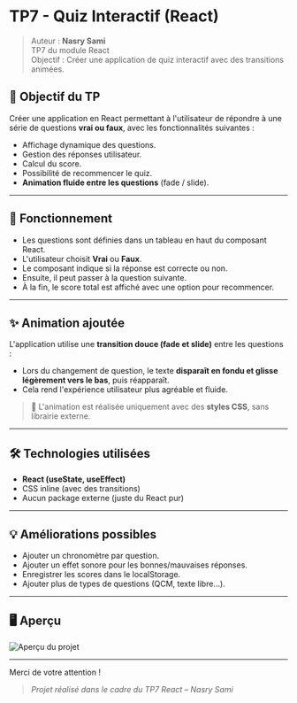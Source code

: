 # TP7 - Quiz Interactif (React)

> Auteur : **Nasry Sami**  
> TP7 du module React  
> Objectif : Créer une application de quiz interactif avec des transitions animées.

## 🎯 Objectif du TP

Créer une application en React permettant à l'utilisateur de répondre à une série de questions **vrai ou faux**, avec les fonctionnalités suivantes :

- Affichage dynamique des questions.
- Gestion des réponses utilisateur.
- Calcul du score.
- Possibilité de recommencer le quiz.
- **Animation fluide entre les questions** (fade / slide).

---

## 🧠 Fonctionnement

- Les questions sont définies dans un tableau en haut du composant React.
- L'utilisateur choisit **Vrai** ou **Faux**.
- Le composant indique si la réponse est correcte ou non.
- Ensuite, il peut passer à la question suivante.
- À la fin, le score total est affiché avec une option pour recommencer.

---

## ✨ Animation ajoutée

L'application utilise une **transition douce (fade et slide)** entre les questions :

- Lors du changement de question, le texte **disparaît en fondu et glisse légèrement vers le bas**, puis réapparaît.
- Cela rend l'expérience utilisateur plus agréable et fluide.

> 🎨 L'animation est réalisée uniquement avec des **styles CSS**, sans librairie externe.

---

## 🛠️ Technologies utilisées

- **React (useState, useEffect)**
- CSS inline (avec des transitions)
- Aucun package externe (juste du React pur)

---

## 💡 Améliorations possibles

- Ajouter un chronomètre par question.
- Ajouter un effet sonore pour les bonnes/mauvaises réponses.
- Enregistrer les scores dans le localStorage.
- Ajouter plus de types de questions (QCM, texte libre...).

---

## 🖥️ Aperçu

![Aperçu du projet](./Screenshot.png) 

---

Merci de votre attention !

> *Projet réalisé dans le cadre du TP7 React – Nasry Sami*
